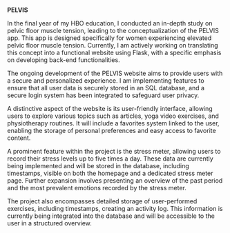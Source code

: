 **PELVIS**

In the final year of my HBO education, I conducted an in-depth study on pelvic floor muscle tension, leading to the conceptualization of the PELVIS app. 
This app is designed specifically for women experiencing elevated pelvic floor muscle tension. 
Currently, I am actively working on translating this concept into a functional website using Flask, with a specific emphasis on developing back-end functionalities.

The ongoing development of the PELVIS website aims to provide users with a secure and personalized experience. 
I am implementing features to ensure that all user data is securely stored in an SQL database, and a secure login system has been integrated to safeguard user privacy.

A distinctive aspect of the website is its user-friendly interface, allowing users to explore various topics such as articles, yoga video exercises, and physiotherapy routines. 
It will include a favorites system linked to the user, enabling the storage of personal preferences and easy access to favorite content.

A prominent feature within the project is the stress meter, allowing users to record their stress levels up to five times a day. 
These data are currently being implemented and will be stored in the database, including timestamps, visible on both the homepage and a dedicated stress meter page. 
Further expansion involves presenting an overview of the past period and the most prevalent emotions recorded by the stress meter.

The project also encompasses detailed storage of user-performed exercises, including timestamps, creating an activity log. 
This information is currently being integrated into the database and will be accessible to the user in a structured overview.
